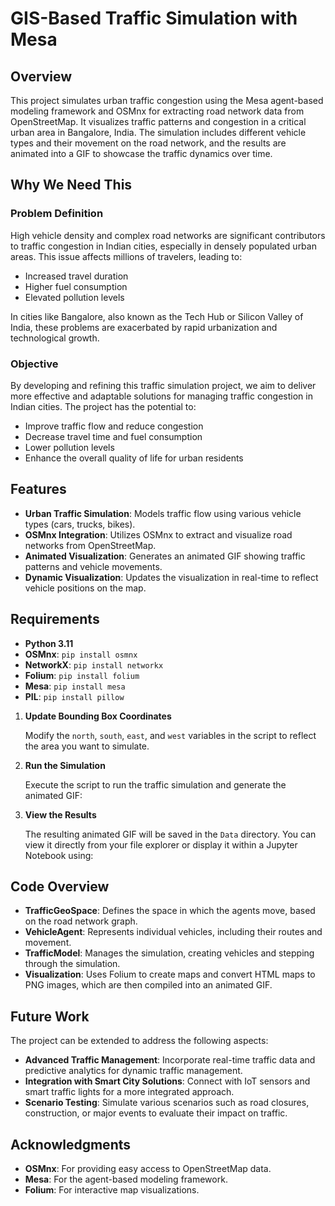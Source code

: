 

# GIS-Based Traffic Simulation with Mesa

## Overview

This project simulates urban traffic congestion using the Mesa agent-based modeling framework and OSMnx for extracting road network data from OpenStreetMap. It visualizes traffic patterns and congestion in a critical urban area in Bangalore, India. The simulation includes different vehicle types and their movement on the road network, and the results are animated into a GIF to showcase the traffic dynamics over time.

## Why We Need This

### Problem Definition

High vehicle density and complex road networks are significant contributors to traffic congestion in Indian cities, especially in densely populated urban areas. This issue affects millions of travelers, leading to:

- Increased travel duration
- Higher fuel consumption
- Elevated pollution levels

In cities like Bangalore, also known as the Tech Hub or Silicon Valley of India, these problems are exacerbated by rapid urbanization and technological growth.

### Objective

By developing and refining this traffic simulation project, we aim to deliver more effective and adaptable solutions for managing traffic congestion in Indian cities. The project has the potential to:

- Improve traffic flow and reduce congestion
- Decrease travel time and fuel consumption
- Lower pollution levels
- Enhance the overall quality of life for urban residents

## Features

- **Urban Traffic Simulation**: Models traffic flow using various vehicle types (cars, trucks, bikes).
- **OSMnx Integration**: Utilizes OSMnx to extract and visualize road networks from OpenStreetMap.
- **Animated Visualization**: Generates an animated GIF showing traffic patterns and vehicle movements.
- **Dynamic Visualization**: Updates the visualization in real-time to reflect vehicle positions on the map.

## Requirements

- **Python 3.11**
- **OSMnx**: `pip install osmnx`
- **NetworkX**: `pip install networkx`
- **Folium**: `pip install folium`
- **Mesa**: `pip install mesa`
- **PIL**: `pip install pillow`



1. **Update Bounding Box Coordinates**

   Modify the `north`, `south`, `east`, and `west` variables in the script to reflect the area you want to simulate.

2. **Run the Simulation**

   Execute the script to run the traffic simulation and generate the animated GIF:

   

3. **View the Results**

   The resulting animated GIF will be saved in the `Data` directory. You can view it directly from your file explorer or display it within a Jupyter Notebook using:

  

## Code Overview

- **TrafficGeoSpace**: Defines the space in which the agents move, based on the road network graph.
- **VehicleAgent**: Represents individual vehicles, including their routes and movement.
- **TrafficModel**: Manages the simulation, creating vehicles and stepping through the simulation.
- **Visualization**: Uses Folium to create maps and convert HTML maps to PNG images, which are then compiled into an animated GIF.

## Future Work

The project can be extended to address the following aspects:

- **Advanced Traffic Management**: Incorporate real-time traffic data and predictive analytics for dynamic traffic management.
- **Integration with Smart City Solutions**: Connect with IoT sensors and smart traffic lights for a more integrated approach.
- **Scenario Testing**: Simulate various scenarios such as road closures, construction, or major events to evaluate their impact on traffic.
  
## Acknowledgments

- **OSMnx**: For providing easy access to OpenStreetMap data.
- **Mesa**: For the agent-based modeling framework.
- **Folium**: For interactive map visualizations.
